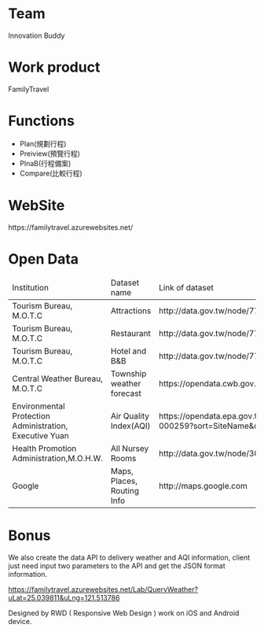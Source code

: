 <h1>Team</h1>Innovation Buddy

<h1>Work product</h1>FamilyTravel

<h1>Functions</h1>
<ul>
<li>Plan(規劃行程)</li>
<li>Preiview(預覽行程)</li>
<li>PlnaB(行程備案)</li>
<li>Compare(比較行程)</li>
</ul>

<h1>WebSite</h1> https://familytravel.azurewebsites.net/

<h1>Open Data</h1>
<table>
<thead>
<tr>
<td>Institution</td><td>Dataset name</td><td>Link of dataset</td>
</tr>
</thead>
<tr>
<td>Tourism Bureau, M.O.T.C</td><td>Attractions</td><td>http://data.gov.tw/node/7777</td>
</tr>
<tr>
<td>Tourism Bureau, M.O.T.C</td><td>Restaurant</td><td>http://data.gov.tw/node/7779</td>
</tr>
<tr>
<td>Tourism Bureau, M.O.T.C</td><td>Hotel and B&B</td><td>http://data.gov.tw/node/7780</td>
</tr>
<tr>
<td>Central Weather Bureau, M.O.T.C</td><td>Township weather forecast</td><td>https://opendata.cwb.gov.tw/api/v1/rest/datastore/F-D0047-091</td>
</tr>
<tr>
<td>Environmental Protection Administration, Executive Yuan</td><td>Air Quality Index(AQI)</td><td>https://opendata.epa.gov.tw/webapi/api/rest/datastore/355000000I-000259?sort=SiteName&offset=0&limit=1000</td>
</tr>
<tr>
<td>Health Promotion Administration,M.O.H.W.
</td><td>All Nursey Rooms</td><td>http://data.gov.tw/node/30622</td>
</tr>
<tr>
<td>Google</td><td>Maps, Places, Routing Info</td><td>http://maps.google.com</td>
</tr>
</table>

<h1>Bonus</h1>

We also create the data API to delivery weather and AQI information, client just need input two parameters to the API and get the JSON format information.

https://familytravel.azurewebsites.net/Lab/QueryWeather?uLat=25.039811&uLng=121.513786

Designed by RWD ( Responsive Web Design ) work on iOS and Android device. 


